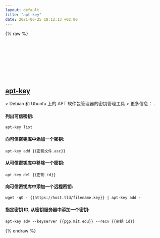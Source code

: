 ```yaml
---
layout: default
title: "apt-key"
date: 2021-06-25 18:12:13 +02:00
---
```

{% raw %}
<h2 id="apt-key">
  <a href="/zh/linux/apt-key.html">apt-key</a> <a href="#apt-key"><svg class="icon">
    <use href="/assets/images/unicode_sprite.svg#link" />
  </svg></a>
</h2>
> Debian 和 Ubuntu 上的 APT 软件包管理器的密钥管理工具
> 更多信息： <https://manpages.debian.org/latest/apt/apt-key.8.html>.

#### 列出可信密钥:
```shell
apt-key list
```
#### 向可信密钥库中添加一个密钥:
```shell
apt-key add {{密钥文件.asc}}
```
#### 从可信密钥库中移除一个密钥:
```shell
apt-key del {{密钥 id}}
```
#### 向可信密钥库中添加一个远程密钥:
```shell
wget -qO - {{https://host.tld/filename.key}} | apt-key add -
```
#### 指定密钥 ID, 从密钥服务器中添加一个密钥:
```shell
apt-key adv --keyserver {{pgp.mit.edu}} --recv {{密钥 id}}
```
{% endraw %}